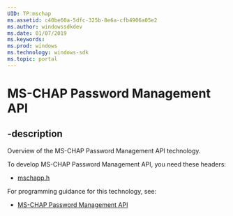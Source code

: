 ```yaml
---
UID: TP:mschap
ms.assetid: c40be60a-5dfc-325b-8e6a-cfb4906a05e2
ms.author: windowssdkdev
ms.date: 01/07/2019
ms.keywords: 
ms.prod: windows
ms.technology: windows-sdk
ms.topic: portal
---
```


# MS-CHAP Password Management API

## -description

Overview of the MS-CHAP Password Management API technology.

To develop MS-CHAP Password Management API, you need these headers:

 * [mschapp.h](../mschapp/index.md)

For programming guidance for this technology, see:
* [MS-CHAP Password Management API](/windows/desktop/mschap)

